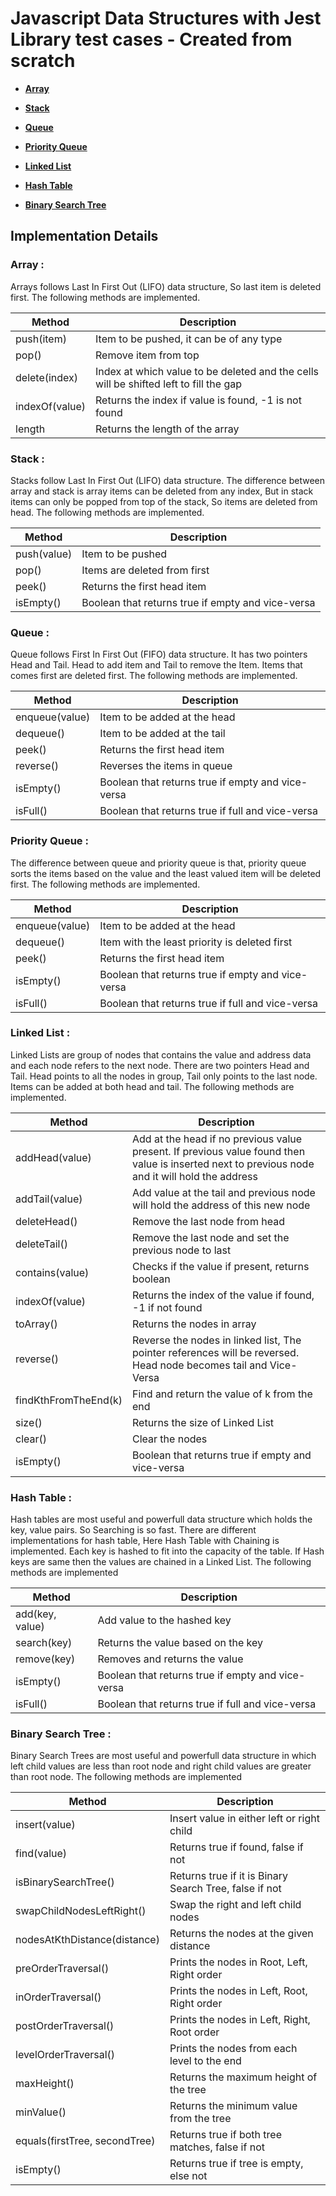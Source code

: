 # Javascript Data Structures with Jest Library test cases - Created from scratch

- **[Array](#array-)**

- **[Stack](#stack-)**

- **[Queue](#queue-)**

- **[Priority Queue](#priority-queue-)**

- **[Linked List](#linked-list-)**

- **[Hash Table](#hash-table-)**

- **[Binary Search Tree](#binary-search-tree-)**

## Implementation Details

### **Array :**

Arrays follows Last In First Out (LIFO) data structure, So last item is deleted first. The following methods are implemented.

| Method         | Description                                                                           |
| -------------- | ------------------------------------------------------------------------------------- |
| push(item)     | Item to be pushed, it can be of any type                                              |
| pop()          | Remove item from top                                                                  |
| delete(index)  | Index at which value to be deleted and the cells will be shifted left to fill the gap |
| indexOf(value) | Returns the index if value is found, -1 is not found                                  |
| length         | Returns the length of the array                                                       |

### **Stack :**

Stacks follow Last In First Out (LIFO) data structure. The difference between array and stack is array items can be deleted from any index, But in stack items can only be popped from top of the stack, So items are deleted from head. The following methods are implemented.

| Method      | Description                                       |
| ----------- | ------------------------------------------------- |
| push(value) | Item to be pushed                                 |
| pop()       | Items are deleted from first                      |
| peek()      | Returns the first head item                       |
| isEmpty()   | Boolean that returns true if empty and vice-versa |

### **Queue :**

Queue follows First In First Out (FIFO) data structure. It has two pointers Head and Tail. Head to add item and Tail to remove the Item. Items that comes first are deleted first. The following methods are implemented.

| Method         | Description                                       |
| -------------- | ------------------------------------------------- |
| enqueue(value) | Item to be added at the head                      |
| dequeue()      | Item to be added at the tail                      |
| peek()         | Returns the first head item                       |
| reverse()      | Reverses the items in queue                       |
| isEmpty()      | Boolean that returns true if empty and vice-versa |
| isFull()       | Boolean that returns true if full and vice-versa  |

### **Priority Queue :**

The difference between queue and priority queue is that, priority queue sorts the items based on the value and the least valued item will be deleted first. The following methods are implemented.

| Method         | Description                                       |
| -------------- | ------------------------------------------------- |
| enqueue(value) | Item to be added at the head                      |
| dequeue()      | Item with the least priority is deleted first     |
| peek()         | Returns the first head item                       |
| isEmpty()      | Boolean that returns true if empty and vice-versa |
| isFull()       | Boolean that returns true if full and vice-versa  |

### **Linked List :**

Linked Lists are group of nodes that contains the value and address data and each node refers to the next node. There are two pointers Head and Tail. Head points to all the nodes in group, Tail only points to the last node. Items can be added at both head and tail. The following methods are implemented.

| Method               | Description                                                                                                                                     |
| -------------------- | ----------------------------------------------------------------------------------------------------------------------------------------------- |
| addHead(value)       | Add at the head if no previous value present. If previous value found then value is inserted next to previous node and it will hold the address |
| addTail(value)       | Add value at the tail and previous node will hold the address of this new node                                                                  |
| deleteHead()         | Remove the last node from head                                                                                                                  |
| deleteTail()         | Remove the last node and set the previous node to last                                                                                          |
| contains(value)      | Checks if the value if present, returns boolean                                                                                                 |
| indexOf(value)       | Returns the index of the value if found, -1 if not found                                                                                        |
| toArray()            | Returns the nodes in array                                                                                                                      |
| reverse()            | Reverse the nodes in linked list, The pointer references will be reversed. Head node becomes tail and Vice-Versa                                |
| findKthFromTheEnd(k) | Find and return the value of k from the end                                                                                                     |
| size()               | Returns the size of Linked List                                                                                                                 |
| clear()              | Clear the nodes                                                                                                                                 |
| isEmpty()            | Boolean that returns true if empty and vice-versa                                                                                               |

### **Hash Table :**

Hash tables are most useful and powerfull data structure which holds the key, value pairs. So Searching is so fast. There are different implementations for hash table, Here Hash Table with Chaining is implemented. Each key is hashed to fit into the capacity of the table. If Hash keys are same then the values are chained in a Linked List. The following methods are implemented

| Method          | Description                                       |
| --------------- | ------------------------------------------------- |
| add(key, value) | Add value to the hashed key                       |
| search(key)     | Returns the value based on the key                |
| remove(key)     | Removes and returns the value                     |
| isEmpty()       | Boolean that returns true if empty and vice-versa |
| isFull()        | Boolean that returns true if full and vice-versa  |

### **Binary Search Tree :**

Binary Search Trees are most useful and powerfull data structure in which left child values are less than root node and right child values are greater than root node. The following methods are implemented

| Method                        | Description                                            |
| ----------------------------- | ------------------------------------------------------ |
| insert(value)                 | Insert value in either left or right child             |
| find(value)                   | Returns true if found, false if not                    |
| isBinarySearchTree()          | Returns true if it is Binary Search Tree, false if not |
| swapChildNodesLeftRight()     | Swap the right and left child nodes                    |
| nodesAtKthDistance(distance)  | Returns the nodes at the given distance                |
| preOrderTraversal()           | Prints the nodes in Root, Left, Right order            |
| inOrderTraversal()            | Prints the nodes in Left, Root, Right order            |
| postOrderTraversal()          | Prints the nodes in Left, Right, Root order            |
| levelOrderTraversal()         | Prints the nodes from each level to the end            |
| maxHeight()                   | Returns the maximum height of the tree                 |
| minValue()                    | Returns the minimum value from the tree                |
| equals(firstTree, secondTree) | Returns true if both tree matches, false if not        |
| isEmpty()                     | Returns true if tree is empty, else not                |
